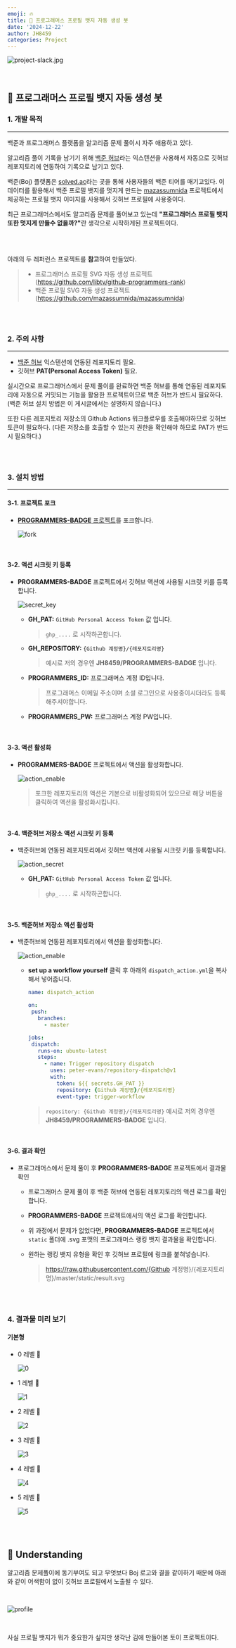 ```yaml
---
emoji: 🔥
title: 🤖 프로그래머스 프로필 뱃지 자동 생성 봇
date: '2024-12-22'
author: JH8459
categories: Project
---
```


![project-slack.jpg](https://jh8459.s3.ap-northeast-2.amazonaws.com/programmers-badge/programmers.jpg)

<br>

## 🤖 프로그래머스 프로필 뱃지 자동 생성 봇

### 1. 개발 목적

---

백준과 프로그래머스 플랫폼을 알고리즘 문제 풀이시 자주 애용하고 있다.

알고리즘 풀이 기록을 남기기 위해 [백준 허브](https://github.com/BaekjoonHub/BaekjoonHub)라는 익스텐션을 사용해서 자동으로 깃허브 레포지토리에 연동하여 기록으로 남기고 있다.

백준(Boj) 플랫폼은 [solved.ac](https://solved.ac/)라는 곳을 통해 사용자들의 백준 티어를 매기고있다. 이 데이터를 활용해서 백준 프로필 뱃지를 멋지게 만드는 [mazassumnida](https://github.com/mazassumnida/mazassumnida) 프로젝트에서 제공하는 프로필 뱃지 이미지를 사용해서 깃허브 프로필에 사용중이다.

최근 프로그래머스에서도 알고리즘 문제를 풀어보고 있는데 <strong>"프로그래머스 프로필 뱃지 또한 멋지게 만들수 없을까?"</strong>란 생각으로 시작하게된 프로젝트이다.

<br>
<br>

아래의 두 레퍼런스 프로젝트를 **참고**하여 만들었다.

> - 프로그래머스 프로필 SVG 자동 생성 프로젝트 (https://github.com/libtv/github-programmers-rank)
> - 백준 프로필 SVG 자동 생성 프로젝트 (https://github.com/mazassumnida/mazassumnida)

<br>
<br>

### 2. 주의 사항

---

- [백준 허브](https://github.com/BaekjoonHub/BaekjoonHub) 익스텐션에 연동된 레포지토리 필요.
- 깃허브 **PAT(Personal Access Token)** 필요.

실시간으로 프로그래머스에서 문제 풀이를 완료하면 백준 허브를 통해 연동된 레포지토리에 자동으로 커밋되는 기능을 활용한 프로젝트이므로 백준 허브가 반드시 필요하다. (백준 허브 설치 방법은 이 게시글에서는 설명하지 않습니다.)

또한 다른 레포지토리 저장소의 Github Actions 워크플로우를 호출해야하므로 깃허브 토큰이 필요하다. (다른 저장소를 호출할 수 있는지 권한을 확인해야 하므로 PAT가 반드시 필요하다.)

<br>
<br>

### 3. 설치 방법

---

#### 3-1. 프로젝트 포크

- <a href="https://github.com/JH8459/<strong>PROGRAMMERS-BADGE</strong>" target="_blank"><strong>PROGRAMMERS-BADGE</strong> 프로젝트</a>를 포크합니다.

  ![fork](https://github.com/user-attachments/assets/0d68e181-41a4-4654-bc4c-32d166f9ce4f)
  
  <br/>

#### 3-2. 액션 시크릿 키 등록

- <strong>PROGRAMMERS-BADGE</strong> 프로젝트에서 깃허브 액션에 사용될 시크릿 키를 등록합니다.

  ![secret_key](https://github.com/user-attachments/assets/58cb57f5-c06b-4cc9-b242-2189d10e4a4e)

  - **GH_PAT:** `GitHub Personal Access Token` 값 입니다.

    > `ghp_....` 로 시작하곤합니다.
  
  - **GH_REPOSITORY:** `{Github 계정명}/{레포지토리명}` 

    > 예시로 저의 경우엔 **JH8459/<strong>PROGRAMMERS-BADGE</strong>** 입니다.

  - **PROGRAMMERS_ID:** 프로그래머스 계정 ID입니다.

    > 프로그래머스 이메일 주소이며 소셜 로그인으로 사용중이시더라도 등록해주셔야합니다.

  - **PROGRAMMERS_PW:** 프로그래머스 계정 PW입니다.

  <br/>

#### 3-3. 액션 활성화

- <strong>PROGRAMMERS-BADGE</strong> 프로젝트에서 액션을 활성화합니다.

  ![action_enable](https://github.com/user-attachments/assets/99b7d0fc-8c59-4f0b-85aa-71f591ad01bc)

  > 포크한 레포지토리의 액션은 기본으로 비활성화되어 있으므로 해당 버튼을 클릭하여 액션을 활성화시킵니다.

  <br/>

#### 3-4. 백준허브 저장소 액션 시크릿 키 등록

- 백준허브에 연동된 레포지토리에서 깃허브 액션에 사용될 시크릿 키를 등록합니다.

  ![action_secret](https://github.com/user-attachments/assets/e55dc536-4764-4167-9d1e-687262c996b5)

  - **GH_PAT:** `GitHub Personal Access Token` 값 입니다.

    > `ghp_....` 로 시작하곤합니다.

  <br/>

#### 3-5. 백준허브 저장소 액션 활성화

- 백준허브에 연동된 레포지토리에서 액션을 활성화합니다.

  ![action_enable](https://github.com/user-attachments/assets/b3902eef-cd91-4c89-b5c1-da0038b4ad8e)

  - **set up a workflow yourself** 클릭 후 아래의 `dispatch_action.yml`을 복사해서 넣어줍니다.

    ```yml
    name: dispatch_action

    on:
     push:
       branches:
         - master
    
    jobs:
     dispatch:
       runs-on: ubuntu-latest
       steps:
         - name: Trigger repository dispatch
           uses: peter-evans/repository-dispatch@v1
           with:
             token: ${{ secrets.GH_PAT }}
             repository: {Github 계정명}/{레포지토리명}
             event-type: trigger-workflow
    ```

    > `repository: {Github 계정명}/{레포지토리명}` 예시로 저의 경우엔 **JH8459/<strong>PROGRAMMERS-BADGE</strong>** 입니다.

  <br/>

#### 3-6. 결과 확인

- 프로그래머스에서 문제 풀이 후 <strong>PROGRAMMERS-BADGE</strong> 프로젝트에서 결과물 확인

  - 프로그래머스 문제 풀이 후 백준 허브에 연동된 레포지토리의 액션 로그를 확인합니다.
  - <strong>PROGRAMMERS-BADGE</strong> 프로젝트에서의 액션 로그를 확인합니다.
  - 위 과정에서 문제가 없었다면, <strong>PROGRAMMERS-BADGE</strong> 프로젝트에서 `static` 폴더에 .svg 포맷의 프로그래머스 랭킹 뱃지 결과물을 확인합니다.
  - 원하는 랭킹 뱃지 유형을 확인 후 깃허브 프로필에 링크를 붙혀넣습니다.

    > https://raw.githubusercontent.com/{Github 계정명}/{레포지토리명}/master/static/result.svg

<br>
<br>

### 4. 결과물 미리 보기

#### 기본형

- 0 레벨 🍂

  ![0](./bronze.svg)

- 1 레벨 💍

  ![1](./silver.svg)

- 2 레벨 🏅

  ![2](./gold.svg)

- 3 레벨 💚

  ![3](./platinum.svg)

- 4 레벨 💎

  ![4](./diamond.svg)
        
- 5 레벨 🍒
  
  ![5](./ruby.svg)

<br>
<br>

## 🤔 Understanding

알고리즘 문제풀이에 동기부여도 되고 무엇보다 Boj 로고와 결을 같이하기 때문에 아래와 같이 어색함이 없이 깃허브 프로필에서 노출될 수 있다.

<br>

![profile](https://jh8459.s3.ap-northeast-2.amazonaws.com/programmers-badge/profile.png)

<br>

사실 프로필 뱃지가 뭐가 중요한가 싶지만 생각난 김에 만들어본 토이 프로젝트이다.

<br>
<br>

```toc

```